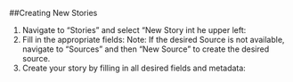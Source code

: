##Creating New Stories
1. Navigate to “Stories” and select “New Story int he upper left:
2. Fill in the appropriate fields:
Note: If the desired Source is not available, navigate to “Sources” and then “New Source” to create the desired source.
3. Create your story by filling in all desired fields and metadata:
